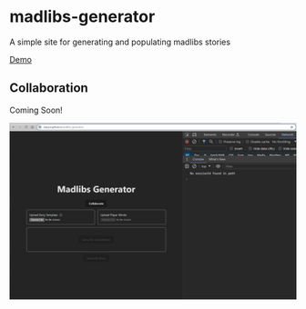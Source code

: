 # madlibs-generator

A simple site for generating and populating madlibs stories

[Demo](https://2ajoyce.github.io/madlibs-generator/)

## Collaboration

Coming Soon!

![Demo of collaboration feature](/demos/2023-12-19.gif)
